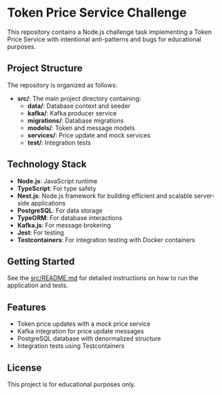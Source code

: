 # Token Price Service Challenge

This repository contains a Node.js challenge task implementing a Token Price Service with intentional anti-patterns and bugs for educational purposes.

## Project Structure

The repository is organized as follows:

- **src/**: The main project directory containing:
  - **data/**: Database context and seeder
  - **kafka/**: Kafka producer service
  - **migrations/**: Database migrations
  - **models/**: Token and message models
  - **services/**: Price update and mock services
  - **test/**: Integration tests

## Technology Stack

- **Node.js**: JavaScript runtime
- **TypeScript**: For type safety
- **Nest.js**: Node.js framework for building efficient and scalable server-side applications
- **PostgreSQL**: For data storage
- **TypeORM**: For database interactions
- **Kafka.js**: For message brokering
- **Jest**: For testing
- **Testcontainers**: For integration testing with Docker containers

## Getting Started

See the [src/README.md](./src/README.md) for detailed instructions on how to run the application and tests.

## Features

- Token price updates with a mock price service
- Kafka integration for price update messages
- PostgreSQL database with denormalized structure
- Integration tests using Testcontainers

## License

This project is for educational purposes only.
